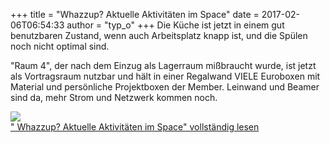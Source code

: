 +++
title = "Whazzup? Aktuelle Aktivitäten im Space"
date = 2017-02-06T06:54:33
author = "typ_o"
+++
Die Küche ist jetzt in einem gut benutzbaren Zustand, wenn auch
Arbeitsplatz knapp ist, und die Spülen noch nicht optimal sind.  
  
"Raum 4", der nach dem Einzug als Lagerraum mißbraucht wurde, ist jetzt
als Vortragsraum nutzbar und hält in einer Regalwand VIELE Euroboxen mit
Material und persönliche Projektboxen der Member. Leinwand und Beamer
sind da, mehr Strom und Netzwerk kommen noch.  
  
[![](https://flipdot.org/blog/uploads/2eb64ff099e00683e22f9ec68bbfcc98db613ae8_1_666x500.serendipityThumb.JPG)](https://flipdot.org/blog/uploads/2eb64ff099e00683e22f9ec68bbfcc98db613ae8_1_666x500.JPG)  
[" Whazzup? Aktuelle Aktivitäten im Space" vollständig
lesen](https://flipdot.org/blog/archives/365-Whazzup-Aktuelle-Aktivitaeten-im-Space.html#extended)
